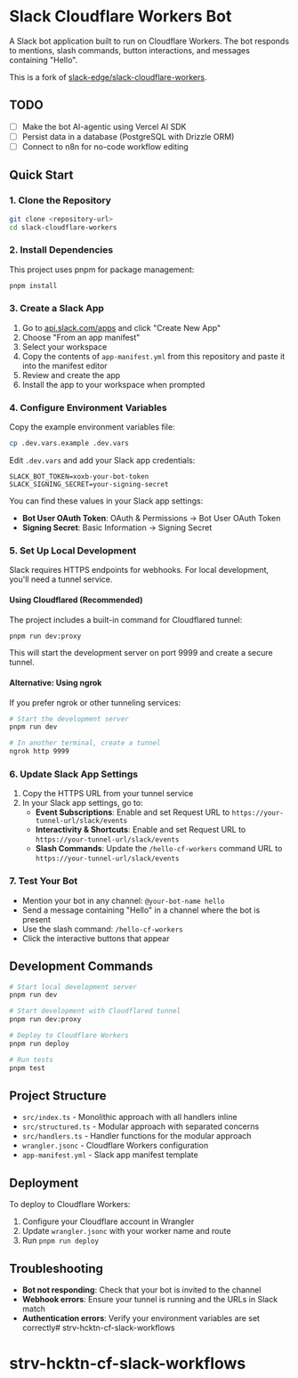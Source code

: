 # Slack Cloudflare Workers Bot

A Slack bot application built to run on Cloudflare Workers. The bot responds to mentions, slash commands, button interactions, and messages containing "Hello".

This is a fork of [slack-edge/slack-cloudflare-workers](https://github.com/slack-edge/slack-cloudflare-workers).

## TODO

- [ ] Make the bot AI-agentic using Vercel AI SDK
- [ ] Persist data in a database (PostgreSQL with Drizzle ORM)
- [ ] Connect to n8n for no-code workflow editing

## Quick Start

### 1. Clone the Repository

```bash
git clone <repository-url>
cd slack-cloudflare-workers
```

### 2. Install Dependencies

This project uses pnpm for package management:

```bash
pnpm install
```

### 3. Create a Slack App

1. Go to [api.slack.com/apps](https://api.slack.com/apps) and click "Create New App"
2. Choose "From an app manifest"
3. Select your workspace
4. Copy the contents of `app-manifest.yml` from this repository and paste it into the manifest editor
5. Review and create the app
6. Install the app to your workspace when prompted

### 4. Configure Environment Variables

Copy the example environment variables file:

```bash
cp .dev.vars.example .dev.vars
```

Edit `.dev.vars` and add your Slack app credentials:

```
SLACK_BOT_TOKEN=xoxb-your-bot-token
SLACK_SIGNING_SECRET=your-signing-secret
```

You can find these values in your Slack app settings:
- **Bot User OAuth Token**: OAuth & Permissions → Bot User OAuth Token
- **Signing Secret**: Basic Information → Signing Secret

### 5. Set Up Local Development

Slack requires HTTPS endpoints for webhooks. For local development, you'll need a tunnel service.

#### Using Cloudflared (Recommended)

The project includes a built-in command for Cloudflared tunnel:

```bash
pnpm run dev:proxy
```

This will start the development server on port 9999 and create a secure tunnel.

#### Alternative: Using ngrok

If you prefer ngrok or other tunneling services:

```bash
# Start the development server
pnpm run dev

# In another terminal, create a tunnel
ngrok http 9999
```

### 6. Update Slack App Settings

1. Copy the HTTPS URL from your tunnel service
2. In your Slack app settings, go to:
   - **Event Subscriptions**: Enable and set Request URL to `https://your-tunnel-url/slack/events`
   - **Interactivity & Shortcuts**: Enable and set Request URL to `https://your-tunnel-url/slack/events`
   - **Slash Commands**: Update the `/hello-cf-workers` command URL to `https://your-tunnel-url/slack/events`

### 7. Test Your Bot

- Mention your bot in any channel: `@your-bot-name hello`
- Send a message containing "Hello" in a channel where the bot is present
- Use the slash command: `/hello-cf-workers`
- Click the interactive buttons that appear

## Development Commands

```bash
# Start local development server
pnpm run dev

# Start development with Cloudflared tunnel
pnpm run dev:proxy

# Deploy to Cloudflare Workers
pnpm run deploy

# Run tests
pnpm test
```

## Project Structure

- `src/index.ts` - Monolithic approach with all handlers inline
- `src/structured.ts` - Modular approach with separated concerns
- `src/handlers.ts` - Handler functions for the modular approach
- `wrangler.jsonc` - Cloudflare Workers configuration
- `app-manifest.yml` - Slack app manifest template

## Deployment

To deploy to Cloudflare Workers:

1. Configure your Cloudflare account in Wrangler
2. Update `wrangler.jsonc` with your worker name and route
3. Run `pnpm run deploy`

## Troubleshooting

- **Bot not responding**: Check that your bot is invited to the channel
- **Webhook errors**: Ensure your tunnel is running and the URLs in Slack match
- **Authentication errors**: Verify your environment variables are set correctly# strv-hcktn-cf-slack-workflows
# strv-hcktn-cf-slack-workflows
